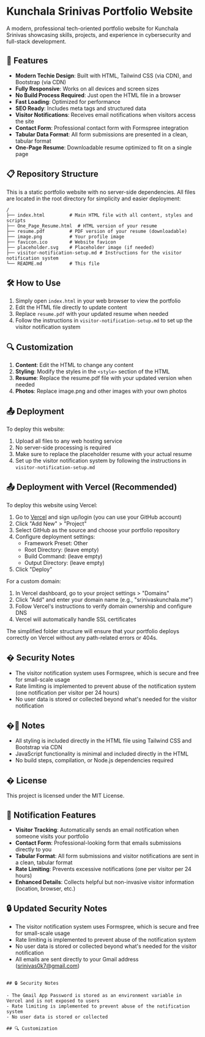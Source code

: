 # Kunchala Srinivas Portfolio Website

A modern, professional tech-oriented portfolio website for Kunchala Srinivas showcasing skills, projects, and experience in cybersecurity and full-stack development.

## 🚀 Features

- **Modern Techie Design**: Built with HTML, Tailwind CSS (via CDN), and Bootstrap (via CDN)
- **Fully Responsive**: Works on all devices and screen sizes
- **No Build Process Required**: Just open the HTML file in a browser
- **Fast Loading**: Optimized for performance
- **SEO Ready**: Includes meta tags and structured data
- **Visitor Notifications**: Receives email notifications when visitors access the site
- **Contact Form**: Professional contact form with Formspree integration
- **Tabular Data Format**: All form submissions are presented in a clean, tabular format
- **One-Page Resume**: Downloadable resume optimized to fit on a single page

## 📋 Repository Structure

This is a static portfolio website with no server-side dependencies. All files are located in the root directory for simplicity and easier deployment:

```
/
├── index.html         # Main HTML file with all content, styles and scripts
├── One_Page_Resume.html  # HTML version of your resume
├── resume.pdf         # PDF version of your resume (downloadable)
├── image.png          # Your profile image
├── favicon.ico        # Website favicon
├── placeholder.svg    # Placeholder image (if needed)
├── visitor-notification-setup.md # Instructions for the visitor notification system
└── README.md          # This file
```

## 🛠️ How to Use

1. Simply open `index.html` in your web browser to view the portfolio
2. Edit the HTML file directly to update content
3. Replace `resume.pdf` with your updated resume when needed
4. Follow the instructions in `visitor-notification-setup.md` to set up the visitor notification system

## 🔍 Customization

1. **Content**: Edit the HTML to change any content
2. **Styling**: Modify the styles in the `<style>` section of the HTML
3. **Resume**: Replace the resume.pdf file with your updated version when needed
4. **Photos**: Replace image.png and other images with your own photos

## 📤 Deployment

To deploy this website:

1. Upload all files to any web hosting service
2. No server-side processing is required
3. Make sure to replace the placeholder resume with your actual resume
4. Set up the visitor notification system by following the instructions in `visitor-notification-setup.md`

## 📤 Deployment with Vercel (Recommended)

To deploy this website using Vercel:

1. Go to [Vercel](https://vercel.com/) and sign up/login (you can use your GitHub account)
2. Click "Add New" > "Project"
3. Select GitHub as the source and choose your portfolio repository
4. Configure deployment settings:
   - Framework Preset: Other
   - Root Directory: (leave empty)
   - Build Command: (leave empty)
   - Output Directory: (leave empty)
5. Click "Deploy"

For a custom domain:
1. In Vercel dashboard, go to your project settings > "Domains"
2. Click "Add" and enter your domain name (e.g., "srinivaskunchala.me")
3. Follow Vercel's instructions to verify domain ownership and configure DNS
4. Vercel will automatically handle SSL certificates

The simplified folder structure will ensure that your portfolio deploys correctly on Vercel without any path-related errors or 404s.

## � Security Notes

- The visitor notification system uses Formspree, which is secure and free for small-scale usage
- Rate limiting is implemented to prevent abuse of the notification system (one notification per visitor per 24 hours)
- No user data is stored or collected beyond what's needed for the visitor notification

## �📝 Notes

- All styling is included directly in the HTML file using Tailwind CSS and Bootstrap via CDN
- JavaScript functionality is minimal and included directly in the HTML
- No build steps, compilation, or Node.js dependencies required

## � License

This project is licensed under the MIT License.

## 🔔 Notification Features

- **Visitor Tracking**: Automatically sends an email notification when someone visits your portfolio
- **Contact Form**: Professional-looking form that emails submissions directly to you
- **Tabular Format**: All form submissions and visitor notifications are sent in a clean, tabular format
- **Rate Limiting**: Prevents excessive notifications (one per visitor per 24 hours)
- **Enhanced Details**: Collects helpful but non-invasive visitor information (location, browser, etc.)

## 🔒 Updated Security Notes

- The visitor notification system uses Formspree, which is secure and free for small-scale usage
- Rate limiting is implemented to prevent abuse of the notification system
- No user data is stored or collected beyond what's needed for the visitor notification
- All emails are sent directly to your Gmail address (srinivas0k7@gmail.com)
```

## 🔒 Security Notes

- The Gmail App Password is stored as an environment variable in Vercel and is not exposed to users
- Rate limiting is implemented to prevent abuse of the notification system
- No user data is stored or collected

## 🔍 Customization




